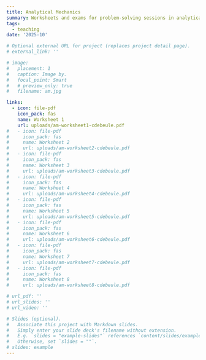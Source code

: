 ```yaml
---
title: Analytical Mechanics
summary: Worksheets and exams for problem-solving sessions in analytical mechanics course. Work in progress.
tags:
  - teaching
date: '2025-10'

# Optional external URL for project (replaces project detail page).
# external_link: ''

# image:
#   placement: 1
#   caption: Image by.
#   focal_point: Smart
#   # preview_only: true
#   filename: am.jpg

links:
  - icon: file-pdf
    icon_pack: fas
    name: Worksheet 1
    url: uploads/am-worksheet1-cdebeule.pdf
#   - icon: file-pdf
#     icon_pack: fas
#     name: Worksheet 2
#     url: uploads/am-worksheet2-cdebeule.pdf
#   - icon: file-pdf
#     icon_pack: fas
#     name: Worksheet 3
#     url: uploads/am-worksheet3-cdebeule.pdf
#   - icon: file-pdf
#     icon_pack: fas
#     name: Worksheet 4
#     url: uploads/am-worksheet4-cdebeule.pdf
#   - icon: file-pdf
#     icon_pack: fas
#     name: Worksheet 5
#     url: uploads/am-worksheet5-cdebeule.pdf
#   - icon: file-pdf
#     icon_pack: fas
#     name: Worksheet 6
#     url: uploads/am-worksheet6-cdebeule.pdf
#   - icon: file-pdf
#     icon_pack: fas
#     name: Worksheet 7
#     url: uploads/am-worksheet7-cdebeule.pdf
#   - icon: file-pdf
#     icon_pack: fas
#     name: Worksheet 8
#     url: uploads/am-worksheet8-cdebeule.pdf

# url_pdf: ''
# url_slides: ''
# url_video: ''

# Slides (optional).
#   Associate this project with Markdown slides.
#   Simply enter your slide deck's filename without extension.
#   E.g. `slides = "example-slides"` references `content/slides/example-slides.md`.
#   Otherwise, set `slides = ""`.
# slides: example
---
```

